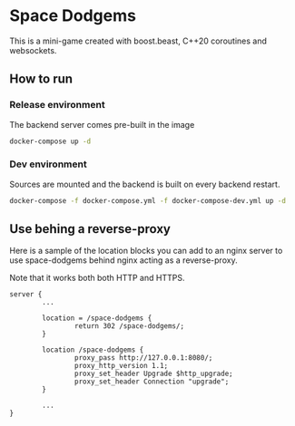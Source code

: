 # Space Dodgems

This is a mini-game created with boost.beast, C++20 coroutines and websockets.

## How to run

### Release environment

The backend server comes pre-built in the image

```bash
docker-compose up -d
```

### Dev environment

Sources are mounted and the backend is built on every backend restart.

```bash
docker-compose -f docker-compose.yml -f docker-compose-dev.yml up -d
```

## Use behing a reverse-proxy

Here is a sample of the location blocks you can add
to an nginx server to use space-dodgems behind nginx
acting as a reverse-proxy.

Note that it works both both HTTP and HTTPS.

```
server {
        ...

        location = /space-dodgems {
                return 302 /space-dodgems/;
        }

        location /space-dodgems {
                proxy_pass http://127.0.0.1:8080/;
                proxy_http_version 1.1;
                proxy_set_header Upgrade $http_upgrade;
                proxy_set_header Connection "upgrade";
        }

        ...
}
```
